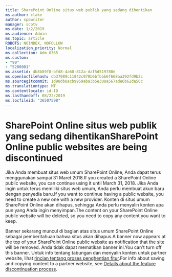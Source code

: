 ```yaml
---
title: SharePoint Online situs web publik yang sedang dihentikan
ms.author: clake
author: spowriter
manager: scotv
ms.date: 1/2/2019
ms.audience: Admin
ms.topic: article
ROBOTS: NOINDEX, NOFOLLOW
localization_priority: Normal
ms.collection: Adm_O365
ms.custom:
- "99"
- "5200001"
ms.assetid: 4b8b89f8-bfd8-4a60-812a-daf5d519788e
ms.openlocfilehash: db37089c11842c070b6bfbbb6f668aa392fd9b2c
ms.sourcegitcommit: 1d98db8acb9959aba3b5e308a567ade6b62da56c
ms.translationtype: MT
ms.contentlocale: id-ID
ms.lasthandoff: 08/22/2019
ms.locfileid: "36507598"
---
```

# <a name="sharepoint-online-public-websites-are-being-discontinued"></a><span data-ttu-id="c026f-102">SharePoint Online situs web publik yang sedang dihentikan</span><span class="sxs-lookup"><span data-stu-id="c026f-102">SharePoint Online public websites are being discontinued</span></span>

<span data-ttu-id="c026f-103">Jika Anda membuat situs web umum SharePoint Online, Anda dapat terus menggunakan sampai 31 Maret 2018.</span><span class="sxs-lookup"><span data-stu-id="c026f-103">If you created a SharePoint Online public website, you can continue using it until March 31, 2018.</span></span> <span data-ttu-id="c026f-104">Jika Anda ingin untuk terus memiliki situs web umum, Anda perlu membuat akun baru dengan penyedia baru.</span><span class="sxs-lookup"><span data-stu-id="c026f-104">If you want to continue having a public website, you need to create a new one with a new provider.</span></span> <span data-ttu-id="c026f-105">Konten di situs umum SharePoint Online akan dihapus, sehingga Anda perlu menyalin konten apa pun yang Anda ingin menyimpan.</span><span class="sxs-lookup"><span data-stu-id="c026f-105">The content on your SharePoint Online public website will be deleted, so you need to copy any content you want to keep.</span></span>
  
<span data-ttu-id="c026f-106">Banner sekarang muncul di bagian atas situs umum SharePoint Online sebagai pemberitahuan bahwa situs akan dihapus.</span><span class="sxs-lookup"><span data-stu-id="c026f-106">A banner now appears at the top of your SharePoint Online public website as notification that the site will be removed.</span></span> <span data-ttu-id="c026f-107">Anda tidak dapat mematikan banner ini.</span><span class="sxs-lookup"><span data-stu-id="c026f-107">You can't turn off this banner.</span></span> <span data-ttu-id="c026f-108">Untuk info tentang tabungan dan menyalin konten untuk partner website, lihat [rincian tentang proses penghentian fitur](https://go.microsoft.com/fwlink/?linkid=866980).</span><span class="sxs-lookup"><span data-stu-id="c026f-108">For info about saving and copying content to a partner website, see [Details about the feature discontinuation process](https://go.microsoft.com/fwlink/?linkid=866980).</span></span>
  